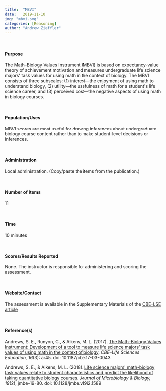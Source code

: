 ```yaml
---
title:  "MBVI"
date:   2019-11-10
img: "mbvi.svg"
categories: [Reasoning]
author: "Andrew Zieffler"
---
```


<br />

#### Purpose

The Math–Biology Values Instrument (MBVI) is based on expectancy-value theory of achievement motivation and measures undergraduate life science majors' task values for using math in the context of biology. The MBVI consists of three subscales: (1) interest—the enjoyment of using math to understand biology, (2) utility—the usefulness of math for a student's life science career, and (3) perceived cost&mdash;the negative aspects of using math in biology courses.

<p style="margin-bottom:50px;"> </p>

#### Population/Uses

MBVI scores are most useful for drawing inferences about undergraduate biology course content rather than to make student-level decisions or inferences. 

<p style="margin-bottom:50px;"> </p>

#### Administration

Local administration. (Copy/paste the items from the publication.)

<p style="margin-bottom:50px;"> </p>

#### Number of Items

11

<p style="margin-bottom:50px;"> </p>

#### Time

10 minutes 

<p style="margin-bottom:50px;"> </p>

#### Scores/Results Reported

None. The instructor is responsible for administering and scoring the assessment.

<p style="margin-bottom:50px;"> </p>

#### Website/Contact

The assessment is available in the Supplementary Materials of the [CBE-LSE article](https://www.ncbi.nlm.nih.gov/pmc/articles/PMC5589425/)

<p style="margin-bottom:50px;"> </p>

#### Reference(s)

Andrews, S. E., Runyon, C., &amp; Aikens, M. L. (2017). [The Math–Biology Values Instrument: Development of a tool to measure life science majors' task values of using math in the context of biology](https://www.ncbi.nlm.nih.gov/pmc/articles/PMC5589425/). *CBE–Life Sciences Education, 16*(3): ar45. doi: 10.1187/cbe.17-03-0043 

Andrews, S. E., &amp; Aikens, M. L. (2018). [Life science majors' math-biology task values relate to student characteristics and predict the likelihood of taking quantitative biology courses](https://www.ncbi.nlm.nih.gov/pmc/articles/PMC6067041/). *Journal of Microbiology &amp; Biology, 19*(2),  jmbe-19-80. doi: 10.1128/jmbe.v19i2.1589



